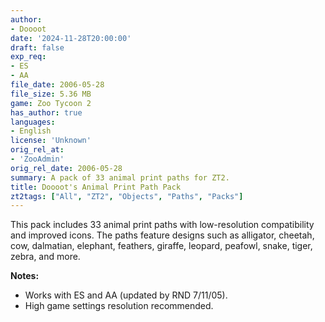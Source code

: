 ```yaml
---
author:
- Doooot
date: '2024-11-28T20:00:00'
draft: false
exp_req:
- ES
- AA
file_date: 2006-05-28
file_size: 5.36 MB
game: Zoo Tycoon 2
has_author: true
languages:
- English
license: 'Unknown'
orig_rel_at:
- 'ZooAdmin'
orig_rel_date: 2006-05-28
summary: A pack of 33 animal print paths for ZT2.
title: Doooot's Animal Print Path Pack
zt2tags: ["All", "ZT2", "Objects", "Paths", "Packs"]
---
```

This pack includes 33 animal print paths with low-resolution compatibility and improved icons. The paths feature designs such as alligator, cheetah, cow, dalmatian, elephant, feathers, giraffe, leopard, peafowl, snake, tiger, zebra, and more.  

**Notes:**  
- Works with ES and AA (updated by RND 7/11/05).  
- High game settings resolution recommended.
